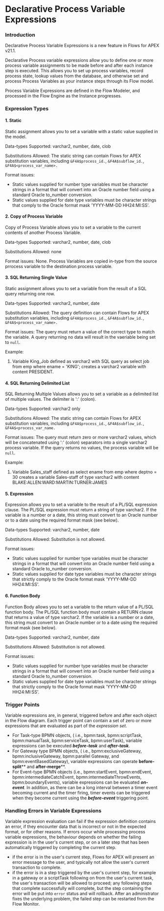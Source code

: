 # Declarative Process Variable Expressions

### Introduction

Declarative Process Variable Expressions is a new feature in Flows for APEX v21.1.

Declarative Process variable expressions allow you to define one or more process variable assignments to be made before and after each instance step is executed.  This allows you to set up process variables, record process state, lookup values from the database, and otherwise set and process Process Variables as your instance steps through its Flow model.

Process Variable Expressions are defined in the Flow Modeler, and processed in the Flow Engine as the Instance progresses.

### Expression Types

#### 1. Static

Static assignment allows you to set a variable with a static value supplied in the model.

Data-types Supported:  varchar2, number, date, clob

Substitutions Allowed: The static string can contain Flows for APEX substitution variables, including `&F4A$process_id.`, `&F4A$subflow_id.`, `&F4A$<process_var_name>.`

Format issues:

- Static values supplied for number type variables must be character strings in a format that will convert into an Oracle number field using a standard Oracle  to_number conversion.
- Static values supplied for date type variables must be character strings that comply to the Oracle format mask 'YYYY-MM-DD HH24:MI:SS'.

#### 2. Copy of Process Variable

Copy of Process Variable allows you to set a variable to the current contents of another Process Variable.

Data-types Supported:  varchar2, number, date, clob

Substitutions Allowed:  none

Format issues: None.  Process Variables are copied in-type from the source prrocess variable to the destination process variable.

#### 3. SQL Returning Single Value

Static assignment allows you to set a variable from the result of a SQL query returning one row.

Data-types Supported:  varchar2, number, date

Substitutions Allowed: The query definition can contain Flows for APEX substitution variables, including `&F4A$process_id.`, `&F4A$subflow_id.`, `&F4A$<process_var_name>.`

Format issues:  The query must return a value of the correct type to match the variable.  A query returning no data will result in the vaeriable being set to `null`.

Example:

1. Variable King_Job defined as varchar2 with SQL query as select job from emp where ename = 'KING';  creates a varchar2 variable with content PRESIDENT.

#### 4. SQL Returning Delimited List

SQL Returning Multiple Values allows you to set a variable as a delimited list of multiple values.  The delimiter is ':' (colon).

Data-types Supported:  varchar2 only

Substitutions Allowed: The static string can contain Flows for APEX substitution variables, including `&F4A$process_id.`, `&F4A$subflow_id.`, `&F4A$<process_var_name.`

Format issues:  The query must return zero or more varchar2 values, which will be concatenated using ':' (colon) separators into a single varchar2 process variable.  If the query returns no values, the process variable will be `null`.

Example:

1. Variable Sales_staff defined as select ename from emp where deptno = 30 creates a variable Sales-staff of type varchar2 with content BLAKE:ALLEN:WARD:MARTIN:TURNER:JAMES

#### 5. Expression

Expression allows you to set a variable to the result of a PL/SQL expression clause.  The PL/SQL expression must return a string of type varchar2.  If the variable is a number or a date, this string must convert to an Oracle number or to a date using the required format mask (see below).

Data-types Supported:  varchar2, number, date

Substitutions Allowed: Substitution is not allowed.

Format issues:

- Static values supplied for number type variables must be character strings in a format that will convert into an Oracle number field using a standard Oracle  to_number conversion.
- Static values supplied for date type variables must be character strings that strictly comply to the Oracle format mask 'YYYY-MM-DD HH24:MI:SS'.

#### 6. Function Body

Function Body allows you to set a variable to the return value of a PL/SQL function body.  The PL/SQL function body must contain a RETURN clause that returns a value of type varchar2.   If the variable is a number or a date, this string must convert to an Oracle number or to a date using the required format mask (see below).

Data-types Supported:  varchar2, number, date

Substitutions Allowed: Substitution is not allowed.

Format issues:

- Static values supplied for number type variables must be character strings in a format that will convert into an Oracle number field using a standard Oracle  to_number conversion.
- Static values supplied for date type variables must be character strings that strictly comply to the Oracle format mask 'YYYY-MM-DD HH24:MI:SS'.

### Trigger Points

Variable expressions are, in general, triggered before and after each object in the Flow diagram.  Each trigger point can contain a set of zero or more expressions that are evaluated as part of the *expression set*.

- For Task-type BPMN objects, ( i.e., bpmn:task, bpmn:scriptTask, bpmn:manualTask, bpmn:serviceTask, bpmn:userTask), variable expressions can be executed ***before-task*** and ***after-task***.
- For Gateway type BPMN objects, ( i.e., bpmn:exclusiveGateway, bpmn:inclusiveGateway, bpmn:parallel Gateway, and bpmn:eventBasedGateway), variable expressions can operate **before-split**** and **after-merge****.
- For Event-type BPMN objects (i.e., bpmn:startEvent, bpmn:endEvent, bpmn:intermediateCatchEvent, bpmn:intermediateThrowEvents, bpmn:boundaryEvents), variable expressions can be evaluated ***on-event***.  In addition, as there can be a long interval between a timer event becoming current and the timer firing, timer events can be triggered when they become current using the ***before-event*** triggering point.

### Handling Errors in Variable Expressions

Variable expression evaluation can fail if the expression definition contains an error, if they encounter data that is incorrect or not in the expected format, or for other reasons.
If errors occur while processing process variable expressions, the behaviour depends on whether the failing expression is in the user's current step, or on a later step that has been automatically triggered by completing the current step.

- if the error is in the user's current step, Flows for APEX will present an error message to the user, and typically not allow the user's current transaction to complete.
- if the error is in a step triggered by the user's current step, for example in a gateway or a scriptTask following on from the user's current task, the user's transaction will be allowed to proceed;  any following steps that complete successfully will complete, but the step containing the error will be put into `error` status and will rollback.  After an administrator fixes the underlying problem, the failed step can be restarted from the Flow Monitor.

